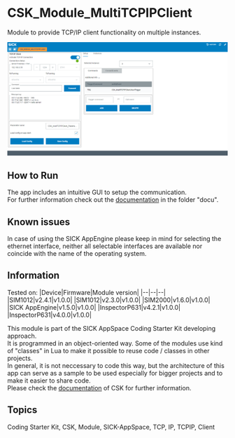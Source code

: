 # CSK_Module_MultiTCPIPClient

Module to provide TCP/IP client functionality on multiple instances.

![](./docu/media/UI_Screenshot.png)

## How to Run
The app includes an intuitive GUI to setup the communication.  
For further information check out the [documentation](https://raw.githack.com/SICKAppSpaceCodingStarterKit/CSK_Module_MultiTCPIPClient/main/docu/CSK_Module_MultiTCPIPClient.html) in the folder "docu".

## Known issues

In case of using the SICK AppEngine please keep in mind for selecting the ethernet interface, neither all selectable interfaces are available nor coincide with the name of the operating system.

## Information

Tested on:
|Device|Firmware|Module version|
|--|--|--|
|SIM1012|v2.4.1|v1.0.0|
|SIM1012|v2.3.0|v1.0.0|
|SIM2000|v1.6.0|v1.0.0|
|SICK AppEngine|v1.5.0|v1.0.0|
|InspectorP631|v4.2.1|v1.0.0|
|InspectorP631|v4.0.0|v1.0.0|

This module is part of the SICK AppSpace Coding Starter Kit developing approach.  
It is programmed in an object-oriented way. Some of the modules use kind of "classes" in Lua to make it possible to reuse code / classes in other projects.  
In general, it is not neccessary to code this way, but the architecture of this app can serve as a sample to be used especially for bigger projects and to make it easier to share code.  
Please check the [documentation](https://github.com/SICKAppSpaceCodingStarterKit/.github/blob/main/docu/SICKAppSpaceCodingStarterKit_Documentation.md) of CSK for further information.  

## Topics

Coding Starter Kit, CSK, Module, SICK-AppSpace, TCP, IP, TCPIP, Client
